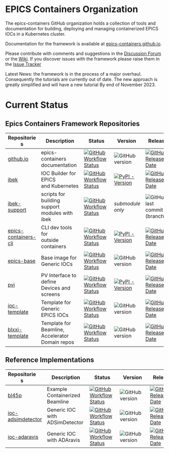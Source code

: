 # EPICS Containers Organization

The epics-containers GitHub organization holds a collection of tools and documentation
for building, deploying and managing containerized EPICS IOCs in a Kubernetes cluster.

Documentation for the framework is available at
[epics-containers.github.io](https://epics-containers.github.io/).

Please contribute with comments and suggestions in the
[Discussion Forum](https://github.com/epics-containers/epics-containers.github.io/discussions)
or the [Wiki](https://github.com/epics-containers/epics-containers.github.io/wiki).
If you discover issues with the framework please raise them in the
[Issue Tracker](https://github.com/epics-containers/epics-containers.github.io/issues)


Latest News: the framework is in the process of a major overhaul. Consequently
the tutorials are currently out of date. The new approach is greatly simplified
and will have a new tutorial By end of November 2023.

# Current Status

## Epics Containers Framework Repositories

|<div style="width:90px">Repositories</div>|<div style="width:120px">Description</div>|<div style="width:80px">Status</div>|<div style="width:80px">Version</div>|<div style="width:80px">Release</div>|
|------------------------------------------|------------------------------------------|------------------------------------|-------------------------------------|-------------------------------------|
|[github.io](https://github.com/epics-containers/epics-containers.github.io)|epics-containers documentation|[![GitHub Workflow Status](https://img.shields.io/github/actions/workflow/status/epics-containers/epics-containers.github.io/docs.yml)](https://github.com/epics-containers/epics-containers.github.io/actions)|![GitHub version](https://img.shields.io/github/release/epics-containers/epics-containers.github.io/all?include_prereleases;label=tag)|[![GitHub Release Date](https://img.shields.io/github/release-date/epics-containers/epics-containers.github.io?label=rel)](https://github.com/epics-containers/epics-containers.github.io/releases)|
|[ibek](https://github.com/epics-containers/ibek)|IOC Builder for EPICS<br>and Kubernetes|[![GitHub Workflow Status](https://img.shields.io/github/actions/workflow/status/epics-containers/ibek/code.yml)](https://github.com/epics-containers/ibek/actions)|[![PyPI - Version](https://img.shields.io/pypi/v/ibek)](https://pypi.org/project/ibek/)|[![GitHub Release Date](https://img.shields.io/github/release-date/epics-containers/ibek?label=rel)](https://github.com/epics-containers/ibek/releases)|
|[ibek-support](https://github.com/epics-containers/ibek-support)|scripts for building support<br>modules with ibek|[![GitHub Workflow Status](https://img.shields.io/github/actions/workflow/status/epics-containers/ibek-support/build.yml)](https://github.com/epics-containers/ibek-support/actions)|*submodule only*|![GitHub last commit (branch)](https://img.shields.io/github/last-commit/epics-containers/ibek-support/main?label=main)|
|[epics-containers-cli](https://github.com/epics-containers/epics-containers-cli)|CLI dev tools for<br>outside containers|[![GitHub Workflow Status](https://img.shields.io/github/actions/workflow/status/epics-containers/epics-containers-cli/code.yml)](https://github.com/epics-containers/epics-containers-cli/actions)|[![PyPI - Version](https://img.shields.io/pypi/v/epics-containers-cli)](https://pypi.org/project/epics-containers-cli/)|[![GitHub Release Date](https://img.shields.io/github/release-date/epics-containers/epics-containers-cli?label=rel)](https://github.com/epics-containers/epics-containers-cli/releases)|
|[epics-base](https://github.com/epics-containers/epics-base)|Base image for<br>Generic IOCs|[![GitHub Workflow Status](https://img.shields.io/github/actions/workflow/status/epics-containers/epics-base/build.yml)](https://github.com/epics-containers/epics-base/actions)|![GitHub version](https://img.shields.io/github/release/epics-containers/epics-base/all?include_prereleases;label=tag)|[![GitHub Release Date](https://img.shields.io/github/release-date/epics-containers/epics-base?label=rel)](https://github.com/epics-containers/epics-base/releases)|
|[pvi](https://github.com/epics-containers/pvi)|PV Interface to define<br>Devices and screens|[![GitHub Workflow Status](https://img.shields.io/github/actions/workflow/status/epics-containers/pvi/code.yml)](https://github.com/epics-containers/pvi/actions)|[![PyPI - Version](https://img.shields.io/pypi/v/pvi)](https://pypi.org/project/pvi/)|[![GitHub Release Date](https://img.shields.io/github/release-date/epics-containers/pvi?label=rel)](https://github.com/epics-containers/pvi/releases)|
|[ioc-template](https://github.com/epics-containers/ioc-template)|Template for Generic<br>EPICS IOCs|[![GitHub Workflow Status](https://img.shields.io/github/actions/workflow/status/epics-containers/ioc-template/build.yml)](https://github.com/epics-containers/ioc-template/actions)|![GitHub version](https://img.shields.io/github/release/epics-containers/ioc-template/all?include_prereleases;label=tag)|[![GitHub Release Date](https://img.shields.io/github/release-date/epics-containers/ioc-template?label=rel)](https://github.com/epics-containers/ioc-template/releases)|
|[blxxi-template](https://github.com/epics-containers/blxxi-template)|Template for Beamline,<br>Accelerator Domain repos|[![GitHub Workflow Status](https://img.shields.io/github/actions/workflow/status/epics-containers/blxxi-template/verify.yml)](https://github.com/epics-containers/blxxi-template/actions)|![GitHub version](https://img.shields.io/github/release/epics-containers/blxxi-template/all?include_prereleases;label=tag)|[![GitHub Release Date](https://img.shields.io/github/release-date/epics-containers/blxxi-template?label=rel)](https://github.com/epics-containers/blxxi-template/releases)|

## Reference Implementations

|<div style="width:90px">Repositories</div>|<div style="width:120px">Description</div>|<div style="width:80px">Status</div>|<div style="width:80px">Version</div>|<div style="width:80px">Release</div>|
|------------------------------------------|------------------------------------------|------------------------------------|-------------------------------------|-------------------------------------|
|[bl45p](https://github.com/epics-containers/bl45p)|Example Containerized Beamline|[![GitHub Workflow Status](https://img.shields.io/github/actions/workflow/status/epics-containers/bl45p/verify.yml)](https://github.com/epics-containers/bl45p/actions)|![GitHub version](https://img.shields.io/github/release/epics-containers/bl45p/all?include_prereleases;label=tag)|[![GitHub Release Date](https://img.shields.io/github/release-date/epics-containers/bl45p?label=rel)](https://github.com/epics-containers/bl45p/releases)|
|[ioc-adsimdetector](https://github.com/epics-containers/ioc-adsimdetector)|Generic IOC with ADSimDetector|[![GitHub Workflow Status](https://img.shields.io/github/actions/workflow/status/epics-containers/ioc-adsimdetector/buiild.yml)](https://github.com/epics-containers/ioc-adsimdetector/actions)|![GitHub version](https://img.shields.io/github/release/epics-containers/ioc-adsimdetector/all?include_prereleases;label=tag)|[![GitHub Release Date](https://img.shields.io/github/release-date/epics-containers/ioc-adsimdetector?label=rel)](https://github.com/epics-containers/ioc-adsimdetector/releases)|
|[ioc-adaravis](https://github.com/epics-containers/ioc-adaravis)|Generic IOC with ADAravis|[![GitHub Workflow Status](https://img.shields.io/github/actions/workflow/status/epics-containers/ioc-adaravis/buiild.yml)](https://github.com/epics-containers/ioc-adaravis/actions)|![GitHub version](https://img.shields.io/github/release/epics-containers/ioc-adaravis/all?include_prereleases;label=tag)|[![GitHub Release Date](https://img.shields.io/github/release-date/epics-containers/ioc-adaravis?label=rel)](https://github.com/epics-containers/ioc-adaravis/releases)|

